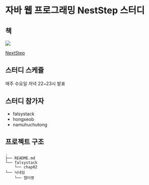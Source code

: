 # 자바 웹 프로그래밍 NestStep 스터디
## 책
![](https://contents.kyobobook.co.kr/sih/fit-in/458x0/pdt/9788997924240.jpg)

[NextStep](https://product.kyobobook.co.kr/detail/S000001624682)

## 스터디 스케쥴
매주 수요일 저녁 22~23시 발표

## 스터디 참가자
- falsystack
- hongxeob
- namuhuchutong

## 프로젝트 구조
```text
.
├── README.md
└── falsystack
    └── chap02
└── 닉네임
    └── 챕터명
```